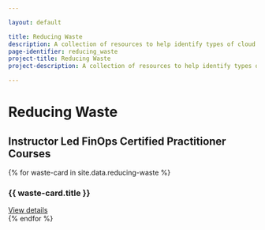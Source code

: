 ```yaml
---

layout: default

title: Reducing Waste
description: A collection of resources to help identify types of cloud cost waste by service provider, including links to additional tools.
page-identifier: reducing_waste
project-title: Reducing Waste
project-description: A collection of resources to help identify types of cloud cost waste by service provider, including links to additional tools.

---
```


# Reducing Waste

<h2 id="events-training">Instructor Led FinOps Certified Practitioner Courses</h2>
</div> <!-- end prose -->
<div class="flex flex-wrap items-stretch mt-6 mb-10">
{% for waste-card in site.data.reducing-waste %}
	<div class="md:w-2/6 p-3 flex items-stretch">
	  <div data-url="{{ waste-card.url }}" class="w-full bg-gray-100 rounded-lg px-6 py-8 border-solid border-gray-100 border hover:border-green-500 transition-colors duration-200 shadow-sm cursor-pointer">
	      <h3 class="my-4 mt-0 text-lg font-normal text-gray-900 tracking-tight">{{ waste-card.title }}</h3>
	      <a class="inline-flex justify-center py-2 px-2 border shadow-sm text-sm font-medium rounded-sm text-white bg-green-500 font-normal leading-none" href="{{ waste-card.url }}">View details</a>
	  </div>
	</div>
{% endfor %}
</div>